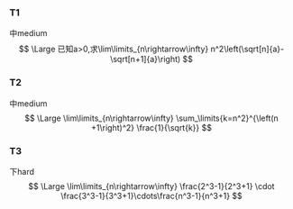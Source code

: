 ### T1

中medium
$$
\Large 已知a>0,求\lim\limits_{n\rightarrow\infty} n^2\left(\sqrt[n]{a}-\sqrt[n+1]{a}\right)
$$

### T2

中medium
$$
\Large \lim\limits_{n\rightarrow\infty} \sum_\limits{k=n^2}^{\left(n +1\right)^2} \frac{1}{\sqrt{k}}
$$

### T3

下hard
$$
\Large \lim\limits_{n\rightarrow\infty} \frac{2^3-1}{2^3+1} \cdot \frac{3^3-1}{3^3+1}\cdots\frac{n^3-1}{n^3+1}
$$
